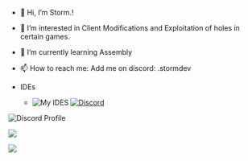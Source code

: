 - 👋 Hi, I’m Storm.!
- 👀 I’m interested in Client Modifications and Exploitation of holes in certain games.
- 🌱 I’m currently learning Assembly
- 📫 How to reach me: Add me on discord: .stormdev

- IDEs
  - ![My IDES](https://skillicons.dev/icons?i=visualstudio,vscode,eclipse,vim "IDE(s) that I utilize")
[![Discord](https://skillicons.dev/icons?i=discord&perline=7)](https://discord.com/users/1151900606265569421)

![Discord Profile](https://discord.c99.nl/widget/theme-3/1151900606265569421.png)

![](https://github-readme-stats.vercel.app/api?username=storm99999&show_icons=true&include_all_commits=true&theme=tokyonight&border_radius=10)

![](https://github-readme-stats.vercel.app/api/top-langs/?username=storm99999&layout=compact&theme=tokyonight&border_radius=10&langs_count=10)
